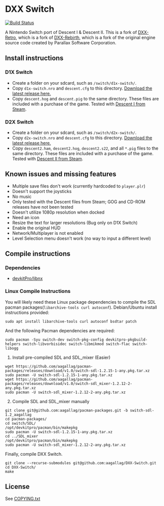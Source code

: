 # DXX Switch

[![Build Status](https://travis-ci.org/aagallag/DXX-Switch.svg?branch=master)](https://travis-ci.org/aagallag/DXX-Switch)

A Nintendo Switch port of Descent I & Descent II.  This is a fork of [DXX-Retro](https://github.com/CDarrow/DXX-Retro), which is a fork of [DXX-Rebirth](https://github.com/dxx-rebirth/dxx-rebirth), which is a fork of the original engine source code created by Parallax Software Corporation.

## Install instructions
### D1X Switch
- Create a folder on your sdcard, such as `/switch/d1x-switch/`.
- Copy `d1x-switch.nro` and `descent.cfg` to this directory.  [Download the latest release here.](https://github.com/aagallag/DXX-Switch/releases)
- Copy `descent.hog` and `descent.pig` to the same directory.  These files are included with a purchase of the game.  Tested with [Descent I from Steam](https://store.steampowered.com/app/273570/Descent/).

### D2X Switch
- Create a folder on your sdcard, such as `/switch/d2x-switch/`.
- Copy `d2x-switch.nro` and `descent.cfg` to this directory.  [Download the latest release here.](https://github.com/aagallag/DXX-Switch/releases)
- Copy `descent2.ham`, `descent2.hog`, `descent2.s22`, and all `*.pig` files to the same directory.  These files are included with a purchase of the game.  Tested with [Descent II from Steam](https://store.steampowered.com/app/273580/Descent_2/).

## Known issues and missing features
- Multiple save files don't work (currently hardcoded to `player.plr`)
- Doesn't support the joysticks
- No music
- Only tested with the Descent files from Steam; GOG and CD-ROM releases have not been tested
- Doesn't utilize 1080p resolution when docked
- Need an icon
- Resize the text for larger resolutions (Bug only on D1X Switch)
- Enable the original HUD
- Network/Multiplayer is not enabled
- Level Selection menu doesn't work (no way to input a different level)

## Compile instructions

### Dependencies
- [devkitPro/libnx](https://devkitpro.org/wiki/devkitPro_pacman)

### Linux Compile Instructions

You will likely need these Linux package dependencies to compile the SDL pacman packages(`libarchive-tools curl autoconf`). Debian/Ubuntu install instructions provided:
```
sudo apt install libarchive-tools curl autoconf bsdtar patch
```

And the following Pacman dependencies are required:
```
sudo pacman -Syu switch-dev switch-pkg-config devkitpro-pkgbuild-helpers switch-libvorbisidec switch-libmikmod switch-flac switch-libogg
```

1. Install pre-compiled SDL and SDL_mixer (Easier)
```
wget https://github.com/aagallag/pacman-packages/releases/download/v1.0/switch-sdl-1.2.15-1-any.pkg.tar.xz
sudo pacman -U switch-sdl-1.2.15-1-any.pkg.tar.xz
wget https://github.com/aagallag/pacman-packages/releases/download/v1.0/switch-sdl_mixer-1.2.12-2-any.pkg.tar.xz
sudo pacman -U switch-sdl_mixer-1.2.12-2-any.pkg.tar.xz
```

2. Compile SDL and SDL_mixer manually
```
git clone git@github.com:aagallag/pacman-packages.git -b switch-sdl-1.2_aagallag
cd pacman-packages/
cd switch/SDL/
/opt/devkitpro/pacman/bin/makepkg
sudo pacman -U switch-sdl-1.2.15-1-any.pkg.tar.xz
cd ../SDL_mixer
/opt/devkitpro/pacman/bin/makepkg
sudo pacman -U switch-sdl_mixer-1.2.12-2-any.pkg.tar.xz
```

Finally, compile DXX Switch.
```
git clone --recurse-submodules git@github.com:aagallag/DXX-Switch.git
cd DXX-Switch/
make
```

## License
See [COPYING.txt](COPYING.txt)
